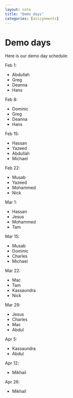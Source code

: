```yaml
---
layout: note
title: "Demo days"
categories: [assignments]
---
```


# Demo days

Here is our demo day schedule:


Feb 1:

- Abdullah
- Greg
- Deanna
- Hans

Feb 8:

- Dominic
- Greg
- Deanna
- Hans

Feb 15:

- Hassan
- Yazeed
- Abdullah
- Michael

Feb 22:

- Musab
- Yazeed
- Mohammed
- Nick

Mar 1:

- Hassan
- Jesus
- Mohammed
- Tam

Mar 15:

- Musab
- Dominic
- Charles
- Michael

Mar 22:

- Mac
- Tam
- Kassaundra
- Nick

Mar 29:

- Jesus
- Charles
- Mac
- Abdul

Apr 5:

- Kassaundra
- Abdul

Apr 12:

- Mikhail

Apr 26:

- Mikhail
